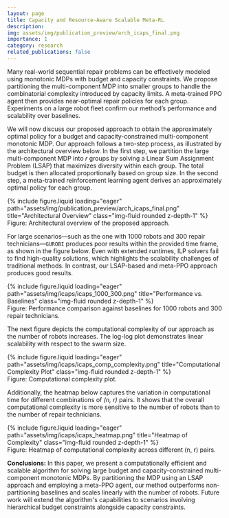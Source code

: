```yaml
---
layout: page
title: Capacity and Resource-Aware Scalable Meta-RL
description:
img: assets/img/publication_preview/arch_icaps_final.png
importance: 1
category: research
related_publications: false
---
```


<!-- Brief Summary -->
<p>
Many real-world sequential repair problems can be effectively modeled using monotonic MDPs with budget and capacity constraints. 
We propose partitioning the multi-component MDP into smaller groups to handle the combinatorial complexity introduced by capacity limits. 
A meta-trained PPO agent then provides near-optimal repair policies for each group. 
Experiments on a large robot fleet confirm our method’s performance and scalability over baselines.
</p>

<p>
We will now discuss our proposed approach to obtain the approximately optimal policy for a budget and capacity-constrained multi-component monotonic MDP. Our approach follows a two-step process, as illustrated by the architectural overview below. In the first step, we partition the large multi-component MDP into <em>r</em> groups by solving a Linear Sum Assignment Problem (LSAP) that maximizes diversity within each group. The total budget is then allocated proportionally based on group size. In the second step, a meta-trained reinforcement learning agent derives an approximately optimal policy for each group.
</p>

<div class="row">
  <div class="col-sm">
    {% include figure.liquid loading="eager" path="assets/img/publication_preview/arch_icaps_final.png" title="Architectural Overview" class="img-fluid rounded z-depth-1" %}
  </div>
</div>
<div class="caption">
Figure: Architectural overview of the proposed approach.
</div>

<p>
For large scenarios—such as the one with 1000 robots and 300 repair technicians—<code>GUROBI</code> produces poor results within the provided time frame, as shown in the figure below. Even with extended runtimes, ILP solvers fail to find high-quality solutions, which highlights the scalability challenges of traditional methods. In contrast, our LSAP-based and meta-PPO approach produces good results.
</p>

<div class="row">
  <div class="col-sm">
    {% include figure.liquid loading="eager" path="assets/img/icaps/icaps_1000_300.png" title="Performance vs. Baselines" class="img-fluid rounded z-depth-1" %}
  </div>
</div>
<div class="caption">
Figure: Performance comparison against baselines for 1000 robots and 300 repair technicians.
</div>

<p>
The next figure depicts the computational complexity of our approach as the number of robots increases. The log-log plot demonstrates linear scalability with respect to the swarm size.
</p>

<div class="row">
  <div class="col-sm">
    {% include figure.liquid loading="eager" path="assets/img/icaps/icaps_comp_complexity.png" title="Computational Complexity Plot" class="img-fluid rounded z-depth-1" %}
  </div>
</div>
<div class="caption">
Figure: Computational complexity plot.
</div>

<p>
Additionally, the heatmap below captures the variation in computational time for different combinations of <em>(n, r)</em> pairs. It shows that the overall computational complexity is more sensitive to the number of robots than to the number of repair technicians.
</p>

<div class="row">
  <div class="col-sm">
    {% include figure.liquid loading="eager" path="assets/img/icaps/icaps_heatmap.png" title="Heatmap of Complexity" class="img-fluid rounded z-depth-1" %}
  </div>
</div>
<div class="caption">
Figure: Heatmap of computational complexity across different (n, r) pairs.
</div>

<p>
<strong>Conclusions:</strong> In this paper, we present a computationally efficient and scalable algorithm for solving large budget and capacity-constrained multi-component monotonic MDPs. By partitioning the MDP using an LSAP approach and employing a meta-PPO agent, our method outperforms non-partitioning baselines and scales linearly with the number of robots. Future work will extend the algorithm's capabilities to scenarios involving hierarchical budget constraints alongside capacity constraints.
</p>
